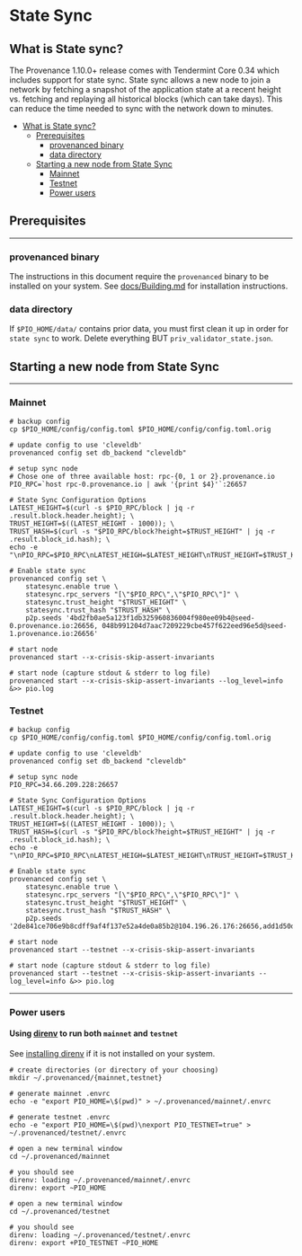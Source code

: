 # State Sync

## What is State sync?

The Provenance 1.10.0+ release comes with Tendermint Core 0.34 which includes support for state sync. State sync allows a new node to join a network by fetching a snapshot of the application state at a recent height vs. fetching and replaying all historical blocks (which can take days). This can reduce the time needed to sync with the network down to minutes.

<!-- TOC -->
- [What is State sync?](#what-is-state-sync)
    - [Prerequisites](#prerequisites)
        - [provenanced binary](#provenanced-binary)
        - [data directory](#data-directory)
    - [Starting a new node from State Sync](#starting-a-new-node-from-state-sync)
        - [Mainnet](#mainnet)
        - [Testnet](#testnet)
        - [Power users](#power-users)


## Prerequisites
___

### provenanced binary

The instructions in this document require the `provenanced` binary to be installed on your system. 
See [docs/Building.md](https://github.com/provenance-io/provenance/blob/main/docs/Building.md) for installation instructions.

### data directory

If `$PIO_HOME/data/` contains prior data, you must first clean it up in order for `state sync` to work. Delete everything BUT `priv_validator_state.json`.

## Starting a new node from State Sync
___

### Mainnet

```  
# backup config
cp $PIO_HOME/config/config.toml $PIO_HOME/config/config.toml.orig

# update config to use 'cleveldb'
provenanced config set db_backend "cleveldb"

# setup sync node
# Chose one of three available host: rpc-{0, 1 or 2}.provenance.io
PIO_RPC=`host rpc-0.provenance.io | awk '{print $4}'`:26657

# State Sync Configuration Options
LATEST_HEIGHT=$(curl -s $PIO_RPC/block | jq -r .result.block.header.height); \
TRUST_HEIGHT=$((LATEST_HEIGHT - 1000)); \
TRUST_HASH=$(curl -s "$PIO_RPC/block?height=$TRUST_HEIGHT" | jq -r .result.block_id.hash); \
echo -e "\nPIO_RPC=$PIO_RPC\nLATEST_HEIGH=$LATEST_HEIGHT\nTRUST_HEIGHT=$TRUST_HEIGHT\nTRUST_HASH=$TRUST_HASH\n"

# Enable state sync
provenanced config set \
    statesync.enable true \
    statesync.rpc_servers "[\"$PIO_RPC\",\"$PIO_RPC\"]" \
    statesync.trust_height "$TRUST_HEIGHT" \
    statesync.trust_hash "$TRUST_HASH" \
    p2p.seeds '4bd2fb0ae5a123f1db325960836004f980ee09b4@seed-0.provenance.io:26656, 048b991204d7aac7209229cbe457f622eed96e5d@seed-1.provenance.io:26656'

# start node
provenanced start --x-crisis-skip-assert-invariants

# start node (capture stdout & stderr to log file)
provenanced start --x-crisis-skip-assert-invariants --log_level=info &>> pio.log
```

### Testnet

```
# backup config
cp $PIO_HOME/config/config.toml $PIO_HOME/config/config.toml.orig

# update config to use 'cleveldb'
provenanced config set db_backend "cleveldb"

# setup sync node
PIO_RPC=34.66.209.228:26657

# State Sync Configuration Options
LATEST_HEIGHT=$(curl -s $PIO_RPC/block | jq -r .result.block.header.height); \
TRUST_HEIGHT=$((LATEST_HEIGHT - 1000)); \
TRUST_HASH=$(curl -s "$PIO_RPC/block?height=$TRUST_HEIGHT" | jq -r .result.block_id.hash); \
echo -e "\nPIO_RPC=$PIO_RPC\nLATEST_HEIGH=$LATEST_HEIGHT\nTRUST_HEIGHT=$TRUST_HEIGHT\nTRUST_HASH=$TRUST_HASH\n"

# Enable state sync
provenanced config set \
    statesync.enable true \
    statesync.rpc_servers "[\"$PIO_RPC\",\"$PIO_RPC\"]" \
    statesync.trust_height "$TRUST_HEIGHT" \
    statesync.trust_hash "$TRUST_HASH" \
    p2p.seeds '2de841ce706e9b8cdff9af4f137e52a4de0a85b2@104.196.26.176:26656,add1d50d00c8ff79a6f7b9873cc0d9d20622614e@34.71.242.51:26656'

# start node
provenanced start --testnet --x-crisis-skip-assert-invariants

# start node (capture stdout & stderr to log file)
provenanced start --testnet --x-crisis-skip-assert-invariants --log_level=info &>> pio.log
```
---

### Power users

#### Using [direnv](https://github.com/direnv/direnv) to run both `mainnet` and `testnet`

See [installing direnv](https://github.com/direnv/direnv/blob/master/docs/installation.md) if it is not installed on your system.
```
# create directories (or directory of your choosing)
mkdir ~/.provenanced/{mainnet,testnet}

# generate mainnet .envrc
echo -e "export PIO_HOME=\$(pwd)" > ~/.provenanced/mainnet/.envrc

# generate testnet .envrc
echo -e "export PIO_HOME=\$(pwd)\nexport PIO_TESTNET=true" > ~/.provenanced/testnet/.envrc
```

```
# open a new terminal window
cd ~/.provenanced/mainnet

# you should see
direnv: loading ~/.provenanced/mainnet/.envrc
direnv: export ~PIO_HOME
```

```
# open a new terminal window
cd ~/.provenanced/testnet

# you should see
direnv: loading ~/.provenanced/testnet/.envrc
direnv: export +PIO_TESTNET ~PIO_HOME
```
